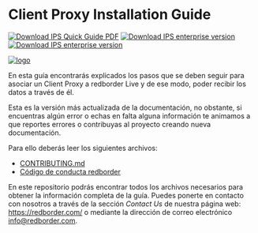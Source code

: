 # Client Proxy Installation Guide

[![Download IPS Quick Guide PDF](https://img.shields.io/badge/PDF--EN-CLIENT--PROXY--v0.1-0--red.svg)](https://github.com/redBorder/doc-client-proxy/releases/download/0.1-1/Client_Proxy-1-Quick_installation_guide-en-US.pdf)
[![Download IPS enterprise version](https://img.shields.io/badge/html.tgz--EN-CLIENT--PROXY--v0.1-0--red.svg)](https://github.com/redBorder/doc-client-proxy/releases/download/0.1-1/Client_Proxy-1-Quick_installation_guide-en-US.tgz)
[![Download IPS enterprise version](https://img.shields.io/badge/html.zip--EN-CLIENT--PROXY--v0.1-0--red.svg)](https://github.com/redBorder/doc-client-proxy/releases/download/0.1-1/Client_Proxy-1-Quick_installation_guide-en-US.zip)

[![logo](https://redborder.com/media/download/553)](https://redborder.com/trial)

En esta guía encontrarás explicados los pasos que se deben seguir para asociar un Client Proxy a redborder Live y de ese modo, poder recibir los datos a través de él.

Esta es la versión más actualizada de la documentación, no obstante, si encuentras algún error o
echas en falta alguna información te animamos a que reportes errores o contribuyas al proyecto creando nueva documentación.

Para ello deberás leer los siguientes archivos:

+ [CONTRIBUTING.md](CONTRIBUTING.md)
+ [Código de conducta redborder](codigo_conducta.md)

En este repositorio podrás encontrar todos los archivos necesarios para obtener la información completa de la guía.
Puedes ponerte en contacto con nosotros a través de la sección *Contact Us* de nuestra página web:
https://redborder.com/ o mediante la dirección de correo electrónico info@redborder.com.
